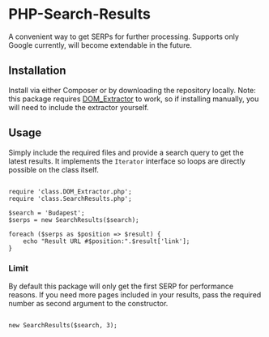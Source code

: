 # PHP-Search-Results

A convenient way to get SERPs for further processing. Supports only Google currently, will become extendable in the future.

## Installation

Install via either Composer or by downloading the repository locally. Note: this package requires [DOM_Extractor](https://github.com/ppajer/PHP-DOM-Extractor) to work, so if installing manually, you will need to include the extractor yourself.

## Usage

Simply include the required files and provide a search query to get the latest results. It implements the `Iterator` interface so loops are directly possible on the class itself.

```

require 'class.DOM_Extractor.php';
require 'class.SearchResults.php';

$search = 'Budapest';
$serps = new SearchResults($search);

foreach ($serps as $position => $result) {
	echo "Result URL #$position:".$result['link'];
}

```

### Limit

By default this package will only get the first SERP for performance reasons. If you need more pages included in your results, pass the required number as second argument to the constructor.

```

new SearchResults($search, 3);

```